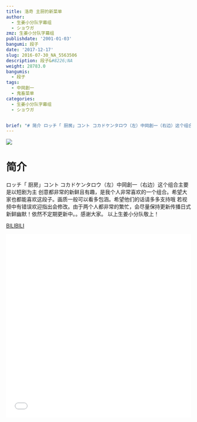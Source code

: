 ```yaml
---
title: 洛奇 主厨的新菜单
author:
  - 生姜小分队字幕组
  - ショウガ
zmz: 生姜小分队字幕组
publishdate: '2001-01-03'
bangumi: 段子
date: '2017-12-17'
slug: 2016-07-30_NA_5563506
description: 段子&#8226;NA
weight: 28783.0
bangumis:
  - 段子
tags:
  - 中岡創一
  - 鬼畜菜单
categories:
  - 生姜小分队字幕组
  - ショウガ


brief: "# 简介 ロッチ「 厨房」コント コカドケンタロウ（左）中岡創一（右边）这个组合主要是以短剧为主 创意都非常的新鲜且有趣，是我个人非常喜欢的一个组合。希望大家也都能喜欢这段子。画质一般可以看多包涵。希望他们的话请多多支持哦 若视频中有错误欢迎指出会修改。由于两个人都非常的繁忙，会尽量保持更新传播日式新鲜幽默！依然不定期更新中。。感谢大家。 以上生姜小分队敬上！"
---
```

![](https://i.imgur.com/5LsEacW.png)
# 简介  
ロッチ「 厨房」コント
コカドケンタロウ（左）中岡創一（右边）这个组合主要是以短剧为主 创意都非常的新鲜且有趣，是我个人非常喜欢的一个组合。希望大家也都能喜欢这段子。画质一般可以看多包涵。希望他们的话请多多支持哦
若视频中有错误欢迎指出会修改。由于两个人都非常的繁忙，会尽量保持更新传播日式新鲜幽默！依然不定期更新中。。感谢大家。
以上生姜小分队敬上！ 

  [BILIBILI](https://www.bilibili.com/video/av5563506/)

<div class="vcontainer">  <iframe class="video" src="//www.bilibili.com/blackboard/player.html?aid=5563506" width="100%" height="500" frameborder="0" allowfullscreen="allowfullscreen"></iframe></div>
